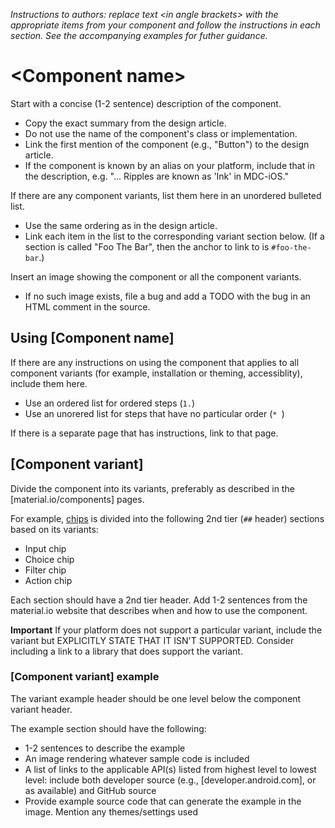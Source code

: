 _Instructions to authors: replace text \<in angle brackets\> with the appropriate items from your component and follow the instructions in each section. See the accompanying examples for futher guidance._

<!--  20191125 Todo:
* replace square brackets for fill-in content with angle brackets
* Using <component> should start with link to a platform-specific "Getting started" page
* tables for attributes for each type
* (phase II) include anatomy section referencing the material.io/components
    * table referencing anatomy mapping to attributes (test this out per platform for naming that is consistent for all variants)
    * try to include a single image from design that diagrams attributes
* "types" vs "variants" -- use "types" instead of "variants"
* make sure to link first mention of component type in each type sections in m.io/components
* "Using <component>" should use the platform-specific language ("dependencies" vs "installs" for instance)
* component types: make sure to include information that might be specific to the platform when it conflices with guidance
* Adding notes: **NOTE:**
* Add in the style guide that we use &ndash; and not &mdash;
* 
-->

# \<Component name\>

Start with a concise (1-2 sentence) description of the component.

* Copy the exact summary from the design article.
* Do not use the name of the component's class or implementation.
* Link the first mention of the component (e.g., "Button") to the design article.
* If the component is known by an alias on your platform, include that in the description, e.g. "... Ripples are known as 'Ink' in MDC-iOS."

If there are any component variants, list them here in an unordered bulleted list.

* Use the same ordering as in the design article.
* Link each item in the list to the corresponding variant section below. (If a section is called "Foo The Bar", then the anchor to link to is `#foo-the-bar`.)

Insert an image showing the component or all the component variants.

* If no such image exists, file a bug and add a TODO with the bug in an HTML comment in the source.

## Using \[Component name\]

If there are any instructions on using the component that applies to all component variants (for example, installation or theming, accessiblity), include them here.

* Use an ordered list for ordered steps (`1.`)
* Use an unorered list for steps that have no particular order (`* `)

If there is a separate page that has instructions, link to that page.
<!-- What are the best ways to integrate component accessbility features into the template? -->

## \[Component variant\]
Divide the component into its variants, preferably as described in the [material.io/components] pages.


For example, [chips](https://material.io/components/chips/) is divided into the following 2nd tier (`##` header) sections based on its variants:

* Input chip
* Choice chip
* Filter chip
* Action chip

Each section should have a 2nd tier header. Add 1-2 sentences from the material.io website that describes when and how to use the component.

**Important** If your platform does not support a particular variant, include the variant but EXPLICITLY STATE THAT IT ISN'T SUPPORTED. Consider including a link to a library that does support the variant.


### \[Component variant\] example

The variant example header should be one level below the component variant header.

The example section should have the following:
* 1-2 sentences to describe the example
* An image rendering whatever sample code is included
* A list of links to the applicable API(s) listed from highest level to lowest level: include both developer source (e.g., [developer.android.com], or as available) and GitHub source
* Provide example source code that can generate the example in the image. Mention any themes/settings used
